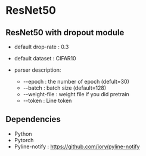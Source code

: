 # ResNet50
## ResNet50 with dropout module
- default drop-rate : 0.3
- default dataset : CIFAR10

- parser description:
  - --epoch       : the number of epoch (defult=30)
  - --batch       : batch size (default=128)
  - --weight-file : weight file if you did pretrain
  - --token       : Line token

## Dependencies
- Python
- Pytorch
- Pyline-notify : https://github.com/iory/pyline-notify
